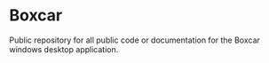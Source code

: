 # Boxcar
Public repository for all public code or documentation for the Boxcar windows desktop application.
